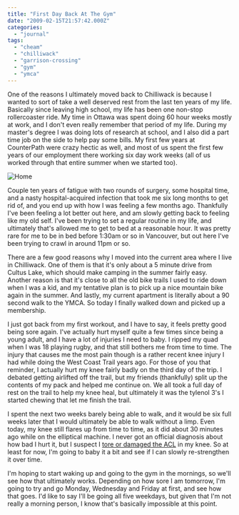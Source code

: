 ```yaml
---
title: "First Day Back At The Gym"
date: "2009-02-15T21:57:42.000Z"
categories: 
  - "journal"
tags: 
  - "cheam"
  - "chilliwack"
  - "garrison-crossing"
  - "gym"
  - "ymca"
---
```


One of the reasons I ultimately moved back to Chilliwack is because I wanted to sort of take a well deserved rest from the last ten years of my life. Basically since leaving high school, my life has been one non-stop rollercoaster ride. My time in Ottawa was spent doing 60 hour weeks mostly at work, and I don't even really remember that period of my life. During my master's degree I was doing lots of research at school, and I also did a part time job on the side to help pay some bills. My first few years at CounterPath were crazy hectic as well, and most of us spent the first few years of our employment there working six day work weeks (all of us worked through that entire summer when we started too).

![Home](http://farm4.static.flickr.com/3482/3281810057_f9a6c6d6c6.jpg?v=0)

Couple ten years of fatigue with two rounds of surgery, some hospital time, and a nasty hospital-acquired infection that took me six long months to get rid of, and you end up with how I was feeling a few months ago. Thankfully I've been feeling a lot better out here, and am slowly getting back to feeling like my old self. I've been trying to set a regular routine in my life, and ultimately that's allowed me to get to bed at a reasonable hour. It was pretty rare for me to be in bed before 1:30am or so in Vancouver, but out here I've been trying to crawl in around 11pm or so.

There are a few good reasons why I moved into the current area where I live in Chilliwack. One of them is that it's only about a 5 minute drive from Cultus Lake, which should make camping in the summer fairly easy. Another reason is that it's close to all the old bike trails I used to ride down when I was a kid, and my tentative plan is to pick up a nice mountain bike again in the summer. And lastly, my current apartment is literally about a 90 second walk to the YMCA. So today I finally walked down and picked up a membership.

I just got back from my first workout, and I have to say, it feels pretty good being sore again. I've actually hurt myself quite a few times since being a young adult, and I have a lot of injuries I need to baby. I ripped my quad when I was 18 playing rugby, and that still bothers me from time to time. The injury that causes me the most pain though is a rather recent knee injury I had while doing the West Coast Trail years ago. For those of you that reminder, I actually hurt my knee fairly badly on the third day of the trip. I debated getting airlifted off the trail, but my friends (thankfully) split up the contents of my pack and helped me continue on. We all took a full day of rest on the trail to help my knee heal, but ultimately it was the tylenol 3's I started chewing that let me finish the trail.

I spent the next two weeks barely being able to walk, and it would be six full weeks later that I would ultimately be able to walk without a limp. Even today, my knee still flares up from time to time, as it did about 30 minutes ago while on the elliptical machine. I never got an official diagnosis about how bad I hurt it, but I suspect I [tore or damaged the ACL](http://en.wikipedia.org/wiki/Anterior_cruciate_ligament_injury) in my knee. So at least for now, I'm going to baby it a bit and see if I can slowly re-strengthen it over time.

I'm hoping to start waking up and going to the gym in the mornings, so we'll see how that ultimately works. Depending on how sore I am tomorrow, I'm going to try and go Monday, Wednesday and Friday at first, and see how that goes. I'd like to say I'll be going all five weekdays, but given that I'm not really a morning person, I know that's basically impossible at this point.

